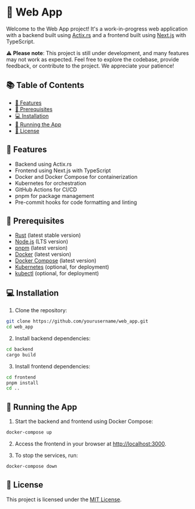 # 🚀 Web App

Welcome to the Web App project! It's a work-in-progress web application with a backend built using [Actix.rs](https://actix.rs/) and a frontend built using [Next.js](https://nextjs.org/) with TypeScript.

⚠️ **Please note**: This project is still under development, and many features may not work as expected. Feel free to explore the codebase, provide feedback, or contribute to the project. We appreciate your patience!

## 📚 Table of Contents

- [🌟 Features](#-features)
- [🔧 Prerequisites](#-prerequisites)
- [💻 Installation](#-installation)
- [🚀 Running the App](#-running-the-app)
- [📜 License](#-license)


## 🌟 Features

- Backend using Actix.rs
- Frontend using Next.js with TypeScript
- Docker and Docker Compose for containerization
- Kubernetes for orchestration
- GitHub Actions for CI/CD
- pnpm for package management
- Pre-commit hooks for code formatting and linting

## 🔧 Prerequisites

- [Rust](https://www.rust-lang.org/tools/install) (latest stable version)
- [Node.js](https://nodejs.org/en/download/) (LTS version)
- [pnpm](https://pnpm.io/installation) (latest version)
- [Docker](https://www.docker.com/get-started) (latest version)
- [Docker Compose](https://docs.docker.com/compose/install/) (latest version)
- [Kubernetes](https://kubernetes.io/docs/tasks/tools/) (optional, for deployment)
- [kubectl](https://kubernetes.io/docs/tasks/tools/install-kubectl/) (optional, for deployment)

## 💻 Installation

1. Clone the repository:



```bash
git clone https://github.com/yourusername/web_app.git
cd web_app
```

2. Install backend dependencies:
```bash
cd backend
cargo build
```

3. Install frontend dependencies:
```bash
cd frontend
pnpm install
cd ..
```

## 🚀 Running the App

1. Start the backend and frontend using Docker Compose:
```bash
docker-compose up
```

2. Access the frontend in your browser at [http://localhost:3000](http://localhost:3000).

3. To stop the services, run:

```bash
docker-compose down
```

## 📜 License

This project is licensed under the [MIT License](LICENSE.md).